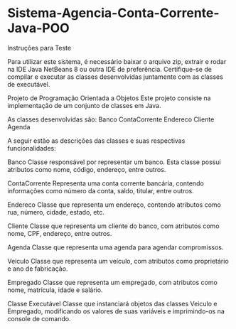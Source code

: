 # Sistema-Agencia-Conta-Corrente-Java-POO

Instruções para Teste

Para utilizar este sistema, é necessário baixar o arquivo zip, extrair e rodar na IDE Java NetBeans 8 ou outra IDE de preferência. Certifique-se de compilar e executar as classes desenvolvidas juntamente com as classes de executável.

Projeto de Programação Orientada a Objetos
Este projeto consiste na implementação de um conjunto de classes em Java.

As classes desenvolvidas são:
Banco
ContaCorrente
Endereco
Cliente
Agenda

A seguir estão as descrições das classes e suas respectivas funcionalidades:

Banco
Classe responsável por representar um banco. Esta classe possui atributos como nome, código, endereço, entre outros.

ContaCorrente
Representa uma conta corrente bancária, contendo informações como número da conta, saldo, titular, entre outros.

Endereco
Classe que representa um endereço, contendo atributos como rua, número, cidade, estado, etc.

Cliente
Classe que representa um cliente do banco, com atributos como nome, CPF, endereço, entre outros.

Agenda
Classe que representa uma agenda para agendar compromissos.

Veiculo
Classe que representa um veículo, com atributos como proprietário e ano de fabricação.

Empregado
Classe que representa um empregado, com atributos como nome, matrícula, idade e salário.

Classe Executável
Classe que instanciará objetos das classes Veiculo e Empregado, modificando os valores de suas variáveis e imprimindo-os na console de comando.
